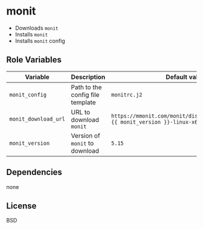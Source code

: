 monit
=====
- Downloads `monit`
- Installs `monit`
- Installs `monit` config

Role Variables
--------------
| Variable | Description | Default value |
|----------|-------------|---------------|
|`monit_config`| Path to the config file template | `monitrc.j2` |
|`monit_download_url`| URL to download `monit` | `https://mmonit.com/monit/dist/binary/5.15/monit-{{ monit_version }}-linux-x64.tar.gz` |
|`monit_version` | Version of `monit` to download | `5.15` |

Dependencies
------------
none

License
-------
BSD
